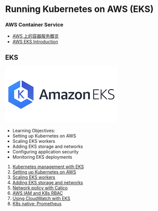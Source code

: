 # Running Kubernetes on AWS (EKS)

### AWS Container Service

* [AWS 上的容器服务概览](1AWS_container_service.md)
* [AWS EKS Introduction](2AWS_KES_intro.md)




## EKS 

![Alt Image Text](images/0_1.jpg "Body image")

* Learning Objectives:
* Setting up Kubernetes on AWS
* Scaling EKS workers
* Adding EKS storage and networks
* Configuring application security
* Monitoring EKS deployments

1. [Kubernetes management with EKS](1EKS_Intro.md)
2. [Setting up Kubernetes on AWS](2Setting_Kubernetes_AWS.md)
3. [Scaling EKS workers](3EKS_workers.md)
4. [Adding EKS storage and networks](4EKS_storage_networks.md)
5. [Network policy with Calico](5EKS_ApplicationSecurity.md)
6. [AWS IAM and K8s RBAC](6IAM_k8s_RBAC.md)
7. [Using CloudWatch with EKS](7EKS_Cloudwatch.md)
8. [K8s native: Prometheus](8EKS_Prometheus.md)


